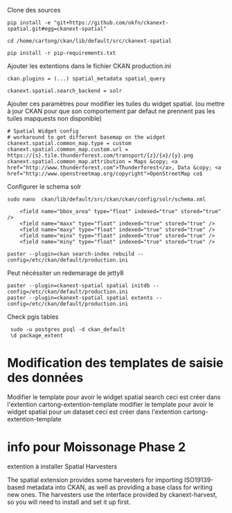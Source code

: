 Clone des sources

```
pip install -e "git+https://github.com/okfn/ckanext-spatial.git#egg=ckanext-spatial"

cd /home/cartong/ckan/lib/default/src/ckanext-spatial

pip install -r pip-requirements.txt
```

Ajouter les extentions dans le fichier CKAN production.ini

```
ckan.plugins = (...) spatial_metadata spatial_query

ckanext.spatial.search_backend = solr
```

Ajouter ces paramètres pour modifier les tuiles du widget spatial. (ou mettre à jour CKAN pour que son comportement par defaut ne prennent pas les tuiles mapquests non disponible)

```
# Spatial Widget config
# workaround to get different basemap on the widget
ckanext.spatial.common_map.type = custom
ckanext.spatial.common_map.custom.url = https://{s}.tile.thunderforest.com/transport/{z}/{x}/{y}.png
ckanext.spatial.common_map.attribution = Maps &copy; <a href="http://www.thunderforest.com">Thunderforest</a>, Data &copy; <a href="http://www.openstreetmap.org/copyright">OpenStreetMap co$
```




Configurer le schema solr


```
sudo nano  ckan/lib/default/src/ckan/ckan/config/solr/schema.xml

```
```
    <field name="bbox_area" type="float" indexed="true" stored="true" />
    <field name="maxx" type="float" indexed="true" stored="true" />
    <field name="maxy" type="float" indexed="true" stored="true" />
    <field name="minx" type="float" indexed="true" stored="true" />
    <field name="miny" type="float" indexed="true" stored="true" />
```

```
paster --plugin=ckan search-index rebuild --config=/etc/ckan/default/production.ini
```
Peut nécéssiter un redemarage de jetty8


```
paster --plugin=ckanext-spatial spatial initdb --config=/etc/ckan/default/production.ini
paster --plugin=ckanext-spatial spatial extents --config=/etc/ckan/default/production.ini

```

Check pgis tables

```
 sudo -u postgres psql -d ckan_default
 \d package_extent

```

# Modification des templates de saisie des données
Modifier le template pour avoir le widget spatial search
ceci est créer dans l'extention cartong-extention-template
modifier le template pour avoir le widget spatial pour un dataset
ceci est créer dans l'extention cartong-extention-template











# info pour Moissonage Phase 2
extention à installer Spatial Harvesters

The spatial extension provides some harvesters for importing ISO19139-based metadata into CKAN, as well as providing a base class for writing new ones. The harvesters use the interface provided by ckanext-harvest, so you will need to install and set it up first.


